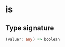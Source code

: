 # is

## Type signature

<!-- prettier-ignore-start -->
```typescript
(value?: any) => boolean
```
<!-- prettier-ignore-end -->
